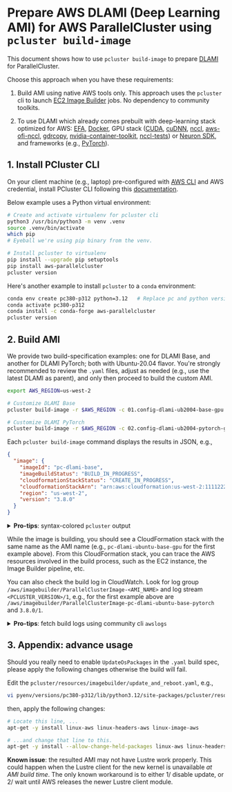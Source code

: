 # Prepare AWS DLAMI (Deep Learning AMI) for AWS ParallelCluster using `pcluster build-image`

This document shows how to use `pcluster build-image` to prepare
[DLAMI](https://aws.amazon.com/machine-learning/amis/) for ParallelCluster.

Choose this approach when you have these requirements:

1. Build AMI using native AWS tools only. This approach uses the `pcluster` cli to launch [EC2 Image
   Builder](https://aws.amazon.com/image-builder/) jobs. No dependency to community toolkits.

2. To use DLAMI which already comes prebuilt with deep-learning stack optimized for AWS:
   [EFA](https://aws.amazon.com/hpc/efa/),
   [Docker](https://www.docker.com/products/container-runtime/), GPU stack
   ([CUDA](https://developer.nvidia.com/cuda-toolkit), [cuDNN](https://developer.nvidia.com/cudnn),
   [nccl](https://github.com/NVIDIA/nccl), [aws-ofi-nccl](https://github.com/aws/aws-ofi-nccl),
   [gdrcopy](https://github.com/NVIDIA/gdrcopy),
   [nvidia-container-toolkit](https://github.com/NVIDIA/nvidia-container-toolkit),
   [nccl-tests](https://github.com/NVIDIA/nccl-tests)) or [Neuron
   SDK](https://awsdocs-neuron.readthedocs-hosted.com/en/latest/), and frameworks (e.g.,
   [PyTorch](https://pytorch.org/)).

## 1. Install PCluster CLI

On your client machine (e.g., laptop) pre-configured with [AWS CLI](https://aws.amazon.com/cli/) and
AWS credential, install PCluster CLI following this
[documentation](https://docs.aws.amazon.com/parallelcluster/latest/ug/install-v3-virtual-environment.html).

Below example uses a Python virtual environment:

```bash
# Create and activate virtualenv for pcluster cli
python3 /usr/bin/python3 -m venv .venv
source .venv/bin/activate
which pip
# Eyeball we're using pip binary from the venv.

# Install pcluster to virtualenv
pip install --upgrade pip setuptools
pip install aws-parallelcluster
pcluster version
```

Here's another example to install `pcluster` to a `conda` environment:

```bash
conda env create pc380-p312 python=3.12   # Replace pc and python versions as you like.
conda activate pc380-p312
conda install -c conda-forge aws-parallelcluster
pcluster version
```

## 2. Build AMI

We provide two build-specification examples: one for DLAMI Base, and another for DLAMI PyTorch; both
with Ubuntu-20.04 flavor. You're strongly recommended to review the `.yaml` files, adjust as needed
(e.g., use the latest DLAMI as parent), and only then proceed to build the custom AMI.

```bash
export AWS_REGION=us-west-2

# Customize DLAMI Base
pcluster build-image -r $AWS_REGION -c 01.config-dlami-ub2004-base-gpu.yaml -i pc-dlami-base

# Customize DLAMI PyTorch
pcluster build-image -r $AWS_REGION -c 02.config-dlami-ub2004-pytorch-gpu.yaml -i pc-dlami-pytorch
```

Each `pcluster build-image` command displays the results in JSON, e.g.,

```json
{
  "image": {
    "imageId": "pc-dlami-base",
    "imageBuildStatus": "BUILD_IN_PROGRESS",
    "cloudformationStackStatus": "CREATE_IN_PROGRESS",
    "cloudformationStackArn": "arn:aws:cloudformation:us-west-2:111122223333:stack/pc-dlami-base/097178b0-3037-11ee-97c3-0672f191cc71",
    "region": "us-west-2",
    "version": "3.8.0"
  }
}
```

<details>
  <summary><b>Pro-tips</b>: syntax-colored <code>pcluster</code> output</summary>

  To syntax-color the `pcluster`'s JSON output, pipe the command to `jq`. Examples below.

  ```bash
  export AWS_REGION=us-west-2

  # Customize DLAMI Base
  pcluster build-image -r $AWS_REGION -c 01.config-dlami-ub2004-base-gpu.yaml -i pc-dlami-ubuntu-base-gpu | jq .

  # Customize DLAMI PyTorch
  pcluster build-image -r $AWS_REGION -c 02.config-dlami-ub2004-pytorch-gpu.yaml -i pc-dlami-ubuntu-base-pytorch | jq .
  ```

</details>

While the image is building, you should see a CloudFormation stack with the same name as the AMI
name (e.g., `pc-dlami-ubuntu-base-gpu` for the first example above). From this CloudFormation stack,
you can trace the AWS resources involved in the build process, such as the EC2 instance, the Image
Builder pipeline, etc.

You can also check the build log in CloudWatch. Look for log group
`/aws/imagebuilder/ParallelClusterImage-<AMI_NAME>` and log stream `<PCLUSTER_VERSION>/1`, e.g., for
the first example above are `/aws/imagebuilder/ParallelClusterImage-pc-dlami-ubuntu-base-pytorch`
and `3.8.0/1`.

<details>
  <summary><b>Pro-tips</b>: fetch build logs using community cli <code>awslogs</code></summary>

  Below are examples to use the community cli `awslogs` to fetch from CloudWatch the build log. To
  install `awslogs`, please follow its [installation
  instructions](https://github.com/jorgebastida/awslogs#installation).

  Below example assumes ami named `pc-dlami-base` and `pcluster` version 3.8.0. Please update the
  log group and stream names accordingly. When in doubt, check the log group and stream names from
  the CloudWatch console.

  ```bash
  # Watch the build-image process of ami name `pc-dlami-base`.
  awslogs get -GS --aws-region=us-west-2 \
      /aws/imagebuilder/ParallelClusterImage-pc-dlami-base 3.8.0/1 --watch -i 30 -s10min

  # Save all logs to a local file. Will also pull the failed logs from the earlier attempt.
  #
  # -s4d instructs the cli tool to fetch logs from the last 4d. Without this flags, it fecthes only
  # a few entries, or even none at all.
  awslogs get -GS --aws-region=us-west-2 \
      /aws/imagebuilder/ParallelClusterImage-pc-dlami-base 3.8.0/1 -s4d &> build-image-01-success.log
  ```

</details>

## 3. Appendix: advance usage

Should you really need to enable `UpdateOsPackages` in the `.yaml` build spec, please apply the
following changes otherwise the build will fail.

Edit the `pcluster/resources/imagebuilder/update_and_reboot.yaml`, e.g.,

```bash
vi pyenv/versions/pc380-p312/lib/python3.12/site-packages/pcluster/resources/imagebuilder/update_and_reboot.yaml
```

then, apply the following changes:

```bash
# Locate this line, ...
apt-get -y install linux-aws linux-headers-aws linux-image-aws

# ...and change that line to this.
apt-get -y install --allow-change-held-packages linux-aws linux-headers-aws linux-image-aws`
```

**Known issue**: the resulted AMI may not have Lustre work properly. This could happen when the
Lustre client for the new kernel is unavailable *at AMI build time*. The only known workaround is to
either 1/ disable update, or 2/ wait until AWS releases the newer Lustre client module.
